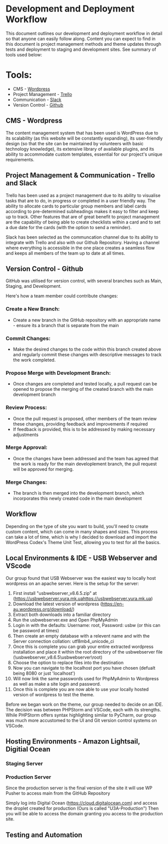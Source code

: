 # Development and Deployment Workflow

This document outlines our development and deployment workflow in detail so that anyone can easily follow along. Content you can expect to find in this document is project management methods and theme updates through tests and deployment to staging and development sites. See summary of tools used below:

# Tools:
- CMS - [Wordpress](https://wordpress.com)
- Project Management - [Trello](https://trello.com)
- Communication - [Slack](https://slack.com)
- Version Control - [Github](https://github.com)

## CMS - Wordpress
The content management system that has been used is WordPress due to its scalability (as this website will be constantly expanding), its user-friendly design (so that the site can be maintained by volunteers with basic technology knowledge), its extensive library of available plugins, and its ability to accommodate custom templates, essential for our project's unique requirements.

## Project Management & Communication - Trello and Slack
Trello has been used as a project management due to its ability to visualise tasks that are to do, in progress or completed in a user friendly way. The ability to allocate cards to particular group members and label cards according to pre-determined subheadings makes it easy to filter and keep up to track. Other features that are of great benefit to project management are the capability of being able to create checklists within a card and to set a due date for the cards (with the option to send a reminder). 

Slack has been selected as the communcation channel due to its ability to integrate with Trello and also with our Github Repository. Having a channel where everything is accessible in the one place creates a seamless flow and keeps all members of the team up to date at all times. 

## Version Control - Github
 GitHub was utilised for version control, with several branches such as Main, Staging, and Development.

Here's how a team member could contribute changes:

### Create a New Branch:

* Create a new branch in the GitHub repository with an appropriate name - ensure its a branch that is separate from the main

### Commit Changes:

* Make the desired changes to the code within this branch created above and regularly commit these changes with descriptive messages to track the work completed. 

### Propose Merge with Development Branch:

* Once changes are completed and tested locally, a pull request can be opened to propose the merging of the created branch with the main development branch

### Review Process:

* Once the pull request is proposed, other members of the team review these changes, providing feedback and improvements if required
* If feedback is provided, this is to be addressed by making necessary adjustments 

### Merge Approval:

* Once the changes have been addressed and the team has agreed that the work is ready for the main developlement branch, the pull request will be approved for merging. 

### Merge Changes:

* The branch is then merged into the development branch, which incorporates this newly created code in the main development


 ## Workflow
 
Depending on the type of site you want to build, you'll need to create custom content, which can come in many shapes and sizes. This process can take a lot of time, which is why I decided to download and import the WordPress Codex's Theme Unit Test, allowing you to test for all the basics.

 ## Local Environments & IDE - USB Webserver and VScode 

 Our group found that USB Webserver was the easiest way to locally host wordpress on an apache server. Here is the setup for the server: 

1. First install "usbwebserver_v8.6.5.zip" at (https://usbwebserver.yura.mk.uahttps://usbwebserver.yura.mk.ua)
2. Download the latest version of wordpress (https://en-au.wordpress.org/download/)
3. Extract both downloads into a familiar directory
4. Run the usbwebserver.exe and Open PhpMyAdmin
5. Login in with the defaults: Username: root, Password: usbw (or this can be password at times)
6. Then create an empty database with a relevent name and with the Server connection collation: utf8mb4_unicode_ci
7. Once this is complete you can grab your entire extracted wordpress installation and place it within the root directory of the usbwebserver file (\usbwebserver_v8.6.5\usbwebserver\root)
8. Choose the option to replace files into the destination 
9. Now you can navigate to the localhost port you have chosen (defualt being 8080 or just 'localhost')
10. Will now link the same passwords used for PhpMyAdmin to Wordpress as well as make a site login and password. 
11. Once this is complete you are now able to use your locally hosted version of wordpress to test the theme. 

Before we began work on the theme, our group needed to decide on an IDE. The decision was between PHPStorm and VSCode, each with its strengths. While PHPStorm offers syntax highlighting similar to PyCharm, our group was much more accustomed to the UI and Git version control systems on VSCode.


 ## Hosting Environments - Amazon Lightsail, Digitial Ocean 
 
 ### Staging Server  



 ### Production Server
Since the production server is the final version of the site it will use WP Pusher to access main from the GitHub Repository

Simply log into Digital Ocean (https://cloud.digitalocean.com) and access the droplet created for production (Ours is called "U3A-Production") Then you will be able to access the domain granting you access to the production site. 


## Testing and Automation

